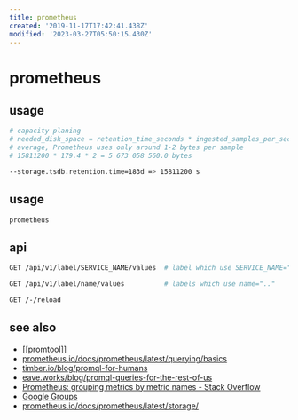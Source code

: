 ```yaml
---
title: prometheus
created: '2019-11-17T17:42:41.438Z'
modified: '2023-03-27T05:50:15.430Z'
---
```


# prometheus

## usage

```sh
# capacity planing
# needed_disk_space = retention_time_seconds * ingested_samples_per_second * bytes_per_sample
# average, Prometheus uses only around 1-2 bytes per sample
# 15811200 * 179.4 * 2 = 5 673 058 560.0 bytes

--storage.tsdb.retention.time=183d => 15811200 s
```

## usage

```sh
prometheus
```

## api

```sh
GET /api/v1/label/SERVICE_NAME/values  # label which use SERVICE_NAME=".."

GET /api/v1/label/name/values          # labels which use name=".."

GET /-/reload
```

## see also

- [[promtool]]
- [prometheus.io/docs/prometheus/latest/querying/basics](https://prometheus.io/docs/prometheus/latest/querying/basics/)
- [timber.io/blog/promql-for-humans](https://timber.io/blog/promql-for-humans/)
- [eave.works/blog/promql-queries-for-the-rest-of-us](https://www.weave.works/blog/promql-queries-for-the-rest-of-us/)
- [Prometheus: grouping metrics by metric names - Stack Overflow](https://stackoverflow.com/a/49151596)
- [Google Groups](https://groups.google.com/d/msg/prometheus-developers/oK_bx8rHmZs/0AA3lWnwAQAJ)
- [prometheus.io/docs/prometheus/latest/storage/](https://prometheus.io/docs/prometheus/latest/storage/)
